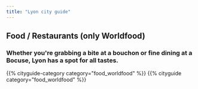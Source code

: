 ```yaml
---
title: "Lyon city guide"
---
```


## Food / Restaurants (only Worldfood)

### Whether you're grabbing a bite at a bouchon or fine dining at a Bocuse, Lyon has a spot for all tastes.

{{% cityguide-category category="food_worldfood" %}}
{{% cityguide category="food_worldfood" %}}
